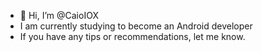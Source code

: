 - 👋 Hi, I’m @CaioIOX
- I am currently studying to become an Android developer
- If you have any tips or recommendations, let me know.
